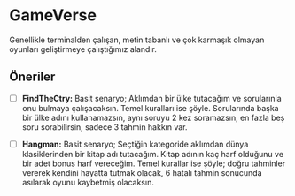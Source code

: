 # GameVerse
Genellikle terminalden çalışan, metin tabanlı ve çok karmaşık olmayan oyunları geliştirmeye çalıştığımız alandır.

## Öneriler

- [ ] __FindTheCtry:__ Basit senaryo; Aklımdan bir ülke tutacağım ve sorularınla onu bulmaya çalışacaksın. Temel kuralları ise şöyle. Sorularında başka bir ülke adını kullanamazsın, aynı soruyu 2 kez soramazsın, en fazla beş soru sorabilirsin, sadece 3 tahmin hakkın var.
- [ ] __Hangman:__ Basit senaryo; Seçtiğin kategoride aklımdan dünya klasiklerinden bir kitap adı tutacağım. Kitap adının kaç harf olduğunu ve bir adet bonus harf vereceğim. Temel kurallar ise şöyle;  doğru tahminler vererek kendini hayatta tutmak olacak, 6 hatalı tahmin sonucunda asılarak oyunu kaybetmiş olacaksın.


